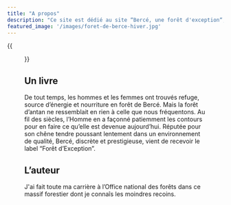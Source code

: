 ```yaml
---
title: "A propos"
description: "Ce site est dédié au site “Bercé, une forêt d'exception“, écrit par Yves Gouchet, paru en 6 Juin 2018 aux éditions de l'Étrave"
featured_image: '/images/foret-de-berce-hiver.jpg'
---
```

{{<figure src="/images/livre-berce-une-foret-d-exception.jpg" title="Bercé, une forêt d'exception écrit par Yves Gouchet, paru le 06/06/2018 aux éditions Étrave">}}

## Un livre

De tout temps, les hommes et les femmes ont trouvés refuge, source d’énergie et nourriture en forêt de Bercé.
Mais la forêt d’antan ne ressemblait en rien à celle que nous fréquentons.
Au fil des siècles, l’Homme en a façonné patiemment les contours pour en faire ce qu’elle est devenue aujourd’hui.
Réputée pour son chêne tendre poussant lentement dans un environnement de qualité, Bercé, discrète et prestigieuse, vient de recevoir le label “Forêt d’Exception”.

## L’auteur

J'ai fait toute ma carrière à l’Office national des forêts dans ce massif forestier dont je connaîs les moindres recoins.